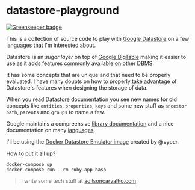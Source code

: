 datastore-playground
====================

[![Greenkeeper badge](https://badges.greenkeeper.io/adilsoncarvalho/datastore-playground.svg)](https://greenkeeper.io/)

This is a collection of source code to play with [Google Datastore][0] on a few languages that I'm interested about.

Datastore is an _sugar layer_ on top of [Google BigTable][1] making it easier to use as it adds features commonly available on other DBMS.

It has some concepts that are unique and that need to be properly evaluated. I have many doubts on how to properly take advantage of Datastore's features when designing the storage of data.

When you read [Datastore documentation][2] you see new names for old concepts like `entities`, `properties`, `keys` and some new stuff as `ancestor path`, `parents` and `groups` to name a few.

Google maintains a compreensive [library documentation][3] and a nice documentation on many [languages][4].

I'll be using the [Docker Datastore Emulator image][5] created by @vyper.

How to put it all up?

    docker-compose up
    docker-compose run --rm ruby-app bash

> I write some tech stuff at [adilsoncarvalho.com][6]

[0]: https://cloud.google.com/datastore/
[1]: https://cloud.google.com/bigtable/
[2]: https://cloud.google.com/datastore/docs/
[3]: https://cloud.google.com/datastore/docs/reference/libraries
[4]: https://googlecloudplatform.github.io
[5]: https://github.com/vyper/docker-gcd-grpc
[6]: https://adilsoncarvalho.com/
